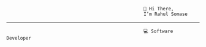                                                       👋 Hi There,
                                                      I’m Rahul Somase
----------------------------------------------------------------------------------------------------------------------------------------------------------- 
                                                      💻 Software Developer 

<!---
Rahulsomase/Rahulsomase is a ✨ special ✨ repository because its `README.md` (this file) appears on your GitHub profile.
You can click the Preview link to take a look at your changes.
--->

